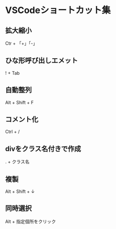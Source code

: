 # VSCodeショートカット集

## 拡大縮小
Ctr + 「+」「-」

## ひな形呼び出しエメット
! + Tab

## 自動整列
Alt + Shift + F

## コメント化
Ctrl + /

## divをクラス名付きで作成
. + クラス名

## 複製
Alt + Shift + ↓

## 同時選択
Alt + 指定個所をクリック
